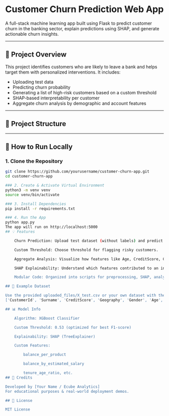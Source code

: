 # Customer Churn Prediction Web App

A full-stack machine learning app built using Flask to predict customer churn in the banking sector, explain predictions using SHAP, and generate actionable churn insights.

---

## 📌 Project Overview

This project identifies customers who are likely to leave a bank and helps target them with personalized interventions. It includes:

- Uploading test data
- Predicting churn probability
- Generating a list of high-risk customers based on a custom threshold
- SHAP-based interpretability per customer
- Aggregate churn analysis by demographic and account features

---

## 📂 Project Structure
---

## 🚀 How to Run Locally

### 1. Clone the Repository
```bash
git clone https://github.com/yourusername/customer-churn-app.git
cd customer-churn-app

### 2. Create & Activate Virtual Environment
python3 -m venv venv
source venv/bin/activate

### 3. Install Dependencies
pip install -r requirements.txt

### 4. Run the App
python app.py
The app will run on http://localhost:5000
## 💡 Features

    Churn Prediction: Upload test dataset (without labels) and predict churn probabilities.

    Custom Threshold: Choose threshold for flagging risky customers.

    Aggregate Analysis: Visualize how features like Age, CreditScore, Geography affect churn.

    SHAP Explainability: Understand which features contributed to an individual customer's churn decision.

    Modular Code: Organized into scripts for preprocessing, SHAP, analysis, and routing.

## 🧪 Example Dataset

Use the provided uploaded_files/X_test.csv or your own dataset with the following columns:
['CustomerId', 'Surname', 'CreditScore', 'Geography', 'Gender', 'Age',  'Tenure', 'Balance', 'NumOfProducts', 'HasCrCard', 'IsActiveMember', 'EstimatedSalary']

## 📊 Model Info

    Algorithm: XGBoost Classifier

    Custom Threshold: 0.53 (optimized for best F1-score)

    Explainability: SHAP (TreeExplainer)

    Custom Features:

        balance_per_product

        balance_by_estimated_salary

        tenure_age_ratio, etc.
## 📎 Credits

Developed by [Your Name / Ecube Analytics]
For educational purposes & real-world deployment demos.

## 📄 License

MIT License
